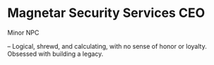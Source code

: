 # Magnetar Security Services CEO

Minor NPC

 – Logical, shrewd, and calculating, with no sense of honor or loyalty. Obsessed with building a legacy.
